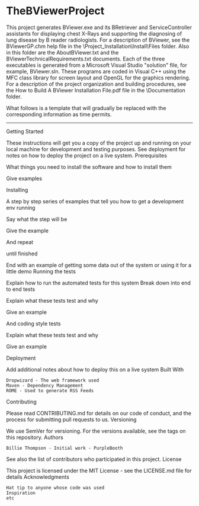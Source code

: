 # TheBViewerProject
This project generates BViewer.exe and its BRetriever and ServiceController assistants for displaying chest X-Rays and supporting the diagnosing of lung disease by B reader radiologists.  For a description of BViewer, see the BViewerGP.chm help file in the \Project_Installation\Install\Files folder.  Also in this folder are the AboutBViewer.txt and the BViewerTechnicalRequirements.txt documents.  Each of the three executables is generated from a Microsoft Visual Studio "solution" file, for example, BViewer.sln.  These programs are coded in Visual C++ using the MFC class library for screen layout and OpenGL for the graphics rendering.  For a description of the project organization and building procedures, see the How to Build A BViewer Installation File.pdf file in the \Documentation folder.

What follows is a template that will gradually be replaced with the corresponding information as time permits.
______________________________________________________________________________________________________

Getting Started

These instructions will get you a copy of the project up and running on your local machine for development and testing purposes. See deployment for notes on how to deploy the project on a live system.
Prerequisites

What things you need to install the software and how to install them

Give examples

Installing

A step by step series of examples that tell you how to get a development env running

Say what the step will be

Give the example

And repeat

until finished

End with an example of getting some data out of the system or using it for a little demo
Running the tests

Explain how to run the automated tests for this system
Break down into end to end tests

Explain what these tests test and why

Give an example

And coding style tests

Explain what these tests test and why

Give an example

Deployment

Add additional notes about how to deploy this on a live system
Built With

    Dropwizard - The web framework used
    Maven - Dependency Management
    ROME - Used to generate RSS Feeds

Contributing

Please read CONTRIBUTING.md for details on our code of conduct, and the process for submitting pull requests to us.
Versioning

We use SemVer for versioning. For the versions available, see the tags on this repository.
Authors

    Billie Thompson - Initial work - PurpleBooth

See also the list of contributors who participated in this project.
License

This project is licensed under the MIT License - see the LICENSE.md file for details
Acknowledgments

    Hat tip to anyone whose code was used
    Inspiration
    etc
